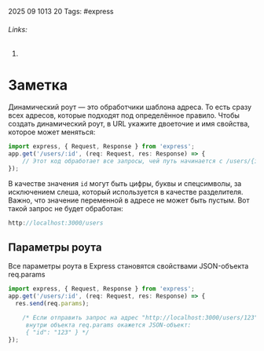 2025 09 1013 20
Tags: #express 
###### Links: 
1) 
# Заметка
Динамический роут — это обработчики шаблона адреса. То есть сразу всех адресов, которые подходят под определённое правило. Чтобы создать динамический роут, в URL укажите двоеточие и имя свойства, которое может меняться:
```ts
import express, { Request, Response } from 'express';
app.get('/users/:id', (req: Request, res: Response) => { 
    // Этот код обработает все запросы, чей путь начинается с /users/{id}
});
```
В качестве значения `id` могут быть цифры, буквы и спецсимволы, за исключением слеша, который используется в качестве разделителя. Важно, что значение переменной в адресе не может быть пустым. Вот такой запрос не будет обработан:
```ts
http://localhost:3000/users
```
## Параметры роута
Все параметры роута в Express становятся свойствами JSON-объекта req.params
```ts
import express, { Request, Response } from 'express';
app.get('/users/:id', (req: Request, res: Response) => {
  res.send(req.params);

    /* Если отправить запрос на адрес "http://localhost:3000/users/123",
     внутри объекта req.params окажется JSON-объект:
     { "id": "123" } */
});
```